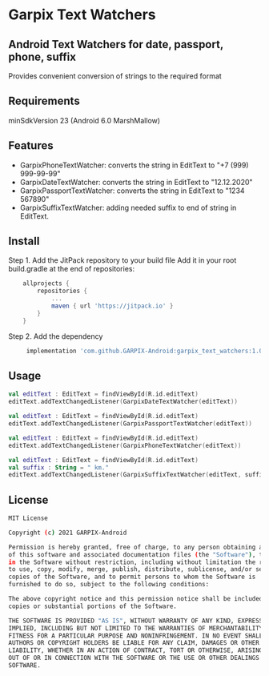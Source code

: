 # Garpix Text Watchers
## Android Text Watchers for date, passport, phone, suffix

Provides convenient conversion of strings to the required format

## Requirements

minSdkVersion 23 (Android 6.0 MarshMallow)

## Features

- GarpixPhoneTextWatcher: converts the string in EditText to "+7 (999) 999-99-99"
- GarpixDateTextWatcher: converts the string in EditText to "12.12.2020"
- GarpixPassportTextWatcher: converts the string in EditText to "1234 567890"
- GarpixSuffixTextWatcher: adding needed suffix to end of string in EditText.

## Install

Step 1. Add the JitPack repository to your build file
Add it in your root build.gradle at the end of repositories:

```groovy
	allprojects {
		repositories {
			...
			maven { url 'https://jitpack.io' }
		}
	}
```
Step 2. Add the dependency

```groovy
	 implementation 'com.github.GARPIX-Android:garpix_text_watchers:1.0.0'
```

## Usage

```kotlin
val editText : EditText = findViewById(R.id.editText)
editText.addTextChangedListener(GarpixDateTextWatcher(editText))
```
```kotlin
val editText : EditText = findViewById(R.id.editText)
editText.addTextChangedListener(GarpixPassportTextWatcher(editText))
```
```kotlin
val editText : EditText = findViewById(R.id.editText)
editText.addTextChangedListener(GarpixPhoneTextWatcher(editText))
```
```kotlin
val editText : EditText = findViewById(R.id.editText)
val suffix : String = " km."
editText.addTextChangedListener(GarpixSuffixTextWatcher(editText, suffix ))
```

## License

```sh
MIT License

Copyright (c) 2021 GARPIX-Android

Permission is hereby granted, free of charge, to any person obtaining a copy
of this software and associated documentation files (the "Software"), to deal
in the Software without restriction, including without limitation the rights
to use, copy, modify, merge, publish, distribute, sublicense, and/or sell
copies of the Software, and to permit persons to whom the Software is
furnished to do so, subject to the following conditions:

The above copyright notice and this permission notice shall be included in all
copies or substantial portions of the Software.

THE SOFTWARE IS PROVIDED "AS IS", WITHOUT WARRANTY OF ANY KIND, EXPRESS OR
IMPLIED, INCLUDING BUT NOT LIMITED TO THE WARRANTIES OF MERCHANTABILITY,
FITNESS FOR A PARTICULAR PURPOSE AND NONINFRINGEMENT. IN NO EVENT SHALL THE
AUTHORS OR COPYRIGHT HOLDERS BE LIABLE FOR ANY CLAIM, DAMAGES OR OTHER
LIABILITY, WHETHER IN AN ACTION OF CONTRACT, TORT OR OTHERWISE, ARISING FROM,
OUT OF OR IN CONNECTION WITH THE SOFTWARE OR THE USE OR OTHER DEALINGS IN THE
SOFTWARE.
```
